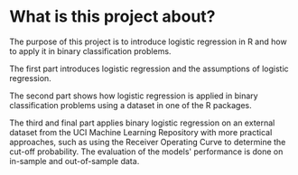 # What is this project about?

The purpose of this project is to introduce logistic regression in R and how to apply it in binary classification problems.  

The first part introduces logistic regression and the assumptions of logistic regression.  

The second part shows how logistic regression is applied in binary classification problems using a dataset in one of the R packages.

The third and final part applies binary logistic regression on an external dataset from the UCI Machine Learning Repository with more practical approaches,
such as using the Receiver Operating Curve to determine the cut-off probability. The evaluation of the models' performance is done on in-sample and out-of-sample data.  

